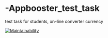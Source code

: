 # -Appbooster_test_task
test task for students, on-line converter currency

[![Maintainability](https://api.codeclimate.com/v1/badges/bafca3211e0dd7d4604b/maintainability)](https://codeclimate.com/github/IVANn84/Appbooster_test_task/maintainability)
